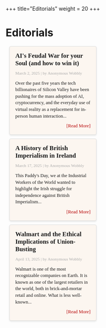 +++
title="Editorials"
weight = 20
+++

# Editorials
<style>
  .card-container {
    display: flex;
    flex-wrap: wrap;
    justify-content: center;
  }
  .card {
    border: 1px solid #ddd;
    border-radius: 4px;
    overflow: hidden;
    background: #fcf6f0;
    box-shadow: 0 2px 4px rgba(0,0,0,0.1);
    margin: 10px;
    font-family: Poppins;
    text-decoration: none;
    color: inherit;
    width: 100%;
    max-width: 300px;
  }
  .card a {
    display: block;
    text-decoration: none;
    color: inherit;
  }
  .card-image img {
    width: 100%;
    display: block;
  }
  .card-body {
    padding: 15px;
  }
  .card-category {
    font-size: 0.85em;
    color: #888;
    margin-bottom: 5px;
  }
  .card-title {
    font-size: 1.2em;
    margin: 0 0 10px;
  }
  .card-meta {
    font-size: 0.8em;
    color: #aaa;
    margin-bottom: 10px;
  }
  .card-summary {
    font-size: 0.9em;
    line-height: 1.4;
    margin-bottom: 10px;
  }
  .card-readmore {
    font-size: 0.9em;
    color: #b60100;
    text-align: right;
  }

  /* Desktop: Two cards per row */
  @media (min-width: 768px) {
    .card {
      width: calc(50% - 20px);
      max-width: none;
    }
  }
</style>

<div class="card">
 <a href="https://bostoniww.org/editorials/ed1/" target="_blank">
  
</form>
    <div class="card-image">
    </div>
    <div class="card-body">
      <h2 class="card-title">AI's Feudal War for your Soul (and how to win it)</h2>
      <div class="card-meta">
        <span class="card-date">March 2, 2025</span> | <span class="card-author">by Anonymous Wobbly</span>
      </div>
      <p class="card-summary">
        Over the past five years the tech billionaires of Silicon Valley have been pushing for the mass adoption of AI, cryptocurrency, and the everyday use of virtual reality as a replacement for in-person human interaction...
      </p>
      <div class="card-readmore">[Read More]</div>
    </div>
  </a>
</div>

<div class="card">
 <a href="https://bostoniww.org/editorials/ed2/" target="_blank">
  
</form>
    <div class="card-image">
    </div>
    <div class="card-body">
      <h2 class="card-title">A History of British Imperialism in Ireland</h2>
      <div class="card-meta">
        <span class="card-date">March 17, 2025</span> | <span class="card-author">by Anonymous Wobbly</span>
      </div>
      <p class="card-summary">
       This Paddy's Day, we at the Industrial Workers of the World wanted to highlight the Irish struggle for independence against British Imperialism...
      </p>
      <div class="card-readmore">[Read More]</div>
    </div>
  </a>
</div>

<div class="card">
 <a href="https://bostoniww.org/editorials/ed3/" target="_blank">
  
</form>
    <div class="card-image">
    </div>
    <div class="card-body">
      <h2 class="card-title">Walmart and the Ethical Implications of Union-Busting</h2>
      <div class="card-meta">
        <span class="card-date">April 13, 2025</span> | <span class="card-author">by Anonymous Wobbly</span>
      </div>
      <p class="card-summary">
       Walmart is one of the most recognizable companies on Earth. It is known as one of the largest retailers in the world, both in brick-and-mortar retail and online. What is less well-known...
      </p>
      <div class="card-readmore">[Read More]</div>
    </div>
  </a>
</div>

